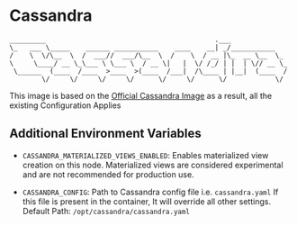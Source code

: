 # Cassandra

```
_________                                          .___
\_   ___ \_____    ______ ___________    ____    __| _/___________
/    \  \/\__  \  /  ___//  ___/\__  \  /    \  / __ |\_  __ \__  \_
\     \____/ __ \_\___ \ \___ \  / __ \|   |  \/ /_/ | |  | \// __ \_
 \______  (____  /____  >____  >(____  /___|  /\____ | |__|  (____  /
        \/     \/     \/     \/      \/     \/      \/            \/
```

This image is based on the [Official Cassandra Image](https://github.com/docker-library/docs/blob/master/cassandra/README.md) as a result, all the existing Configuration Applies


## Additional Environment Variables

- `CASSANDRA_MATERIALIZED_VIEWS_ENABLED`: Enables materialized view creation on this node. Materialized views are considered experimental and are not recommended for production use.

- `CASSANDRA_CONFIG`: Path to Cassandra config file i.e. `cassandra.yaml` If this file is present in the container, It will override all other settings. Default Path: `/opt/cassandra/cassandra.yaml`
